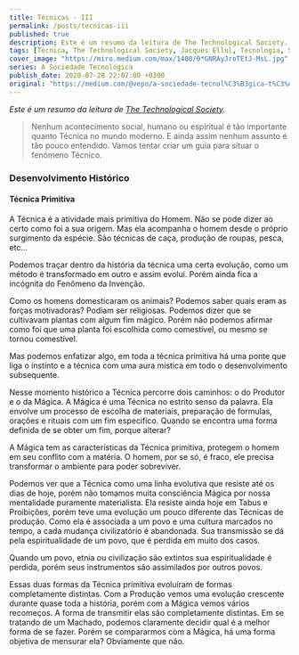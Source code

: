 ```yaml
---
title: Técnicas - III
permalink: /posts/tecnicas-iii
published: true
description: Este é um resumo da leitura de The Technological Society.
tags: [Técnica, The Technological Society, Jacques Ellul, Tecnologia, Sociedade]
cover_image: "https://miro.medium.com/max/1400/0*GNRAyJroTEtJ-MsL.jpg"
series: A Sociedade Tecnológica
publish_date: 2020-07-28 22:07:00 +0300
original: "https://medium.com/@vepo/a-sociedade-tecnol%C3%B3gica-t%C3%A9cnicas-iii-d1f3b096a41d"
---
```


_Este é um resumo da leitura de [The Technological Society](https://www.amazon.com.br/Technological-Society-Jacques-Ellul/dp/0394703901?__mk_pt_BR=%C3%85M%C3%85%C5%BD%C3%95%C3%91&dchild=1&keywords=the+technological+society&qid=1591059850&sr=8-1&linkCode=ll1&tag=vepo0f-20&linkId=77f6dd6ef9ed47ab1c6bdcf4fdd23f28&language=pt_BR&ref_=as_li_ss_tl)._

> Nenhum acontecimento social, humano ou espiritual é tão importante quanto Técnica no mundo moderno. E ainda assim nenhum assunto é tão pouco entendido. Vamos tentar criar um guia para situar o fenômeno Técnico.

### Desenvolvimento Histórico

#### Técnica Primitiva

A Técnica é a atividade mais primitiva do Homem. Não se pode dizer ao certo como foi a sua origem. Mas ela acompanha o homem desde o próprio surgimento da espécie. São técnicas de caça, produção de roupas, pesca, etc…

Podemos traçar dentro da história da técnica uma certa evolução, como um método é transformado em outro e assim evolui. Porém ainda fica a incógnita do Fenômeno da Invenção.

Como os homens domesticaram os animais? Podemos saber quais eram as forças motivadoras? Podiam ser religiosas. Podemos dizer que se cultivavam plantas com algum fim mágico. Porém não podemos afirmar como foi que uma planta foi escolhida como comestível, ou mesmo se tornou comestível.

Mas podemos enfatizar algo, em toda a técnica primitiva há uma ponte que liga o instinto e a técnica com uma aura mística em todo o desenvolvimento subsequente.

Nesse momento histórico a Técnica percorre dois caminhos: o do Produtor e o da Mágica. A Mágica é uma Técnica no estrito senso da palavra. Ela envolve um processo de escolha de materiais, preparação de formulas, orações e rituais com um fim especifico. Quando se encontra uma forma definida de se obter um fim, porque alterar?

A Mágica tem as características da Técnica primitiva, protegem o homem em seu conflito com a matéria. O homem, por se só, é fraco, ele precisa transformar o ambiente para poder sobreviver.

Podemos ver que a Técnica como uma linha evolutiva que resiste até os dias de hoje, porém não tomamos muita consciência Mágica por nossa mentalidade puramente materialista. Ela resiste ainda hoje em Tabus e Proibições, porém teve uma evolução um pouco diferente das Técnicas de produção. Como ela é associada a um povo e uma cultura marcados no tempo, a cada mudança civilizatório é abandonada. Sua transmissão se dá pela espiritualidade de um povo, que é perdida em muito dos casos.

Quando um povo, etnia ou civilização são extintos sua espiritualidade é perdida, porém seus instrumentos são assimilados por outros povos.

Essas duas formas da Técnica primitiva evoluíram de formas completamente distintas. Com a Produção vemos uma evolução crescente durante quase toda a história, porém com a Mágica vemos vários recomeços. A forma de transmitir elas são completamente distintas. Em se tratando de um Machado, podemos claramente decidir qual é a melhor forma de se fazer. Porém se compararmos com a Mágica, há uma forma objetiva de mensurar ela? Obviamente que não.